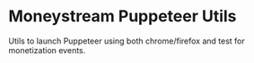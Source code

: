 # Moneystream Puppeteer Utils

Utils to launch Puppeteer using both chrome/firefox and test for monetization
events.
